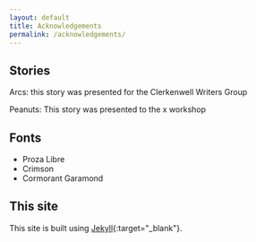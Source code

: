 ```yaml
---
layout: default
title: Acknowledgements
permalink: /acknowledgements/
---
```


## Stories

Arcs:
this story was presented for the Clerkenwell Writers Group

Peanuts:
This story was presented to the x workshop

## Fonts

* Proza Libre
* Crimson
* Cormorant Garamond

## This site
This site is built using [Jekyll](https://jekyllrb.com/){:target="_blank"}.
